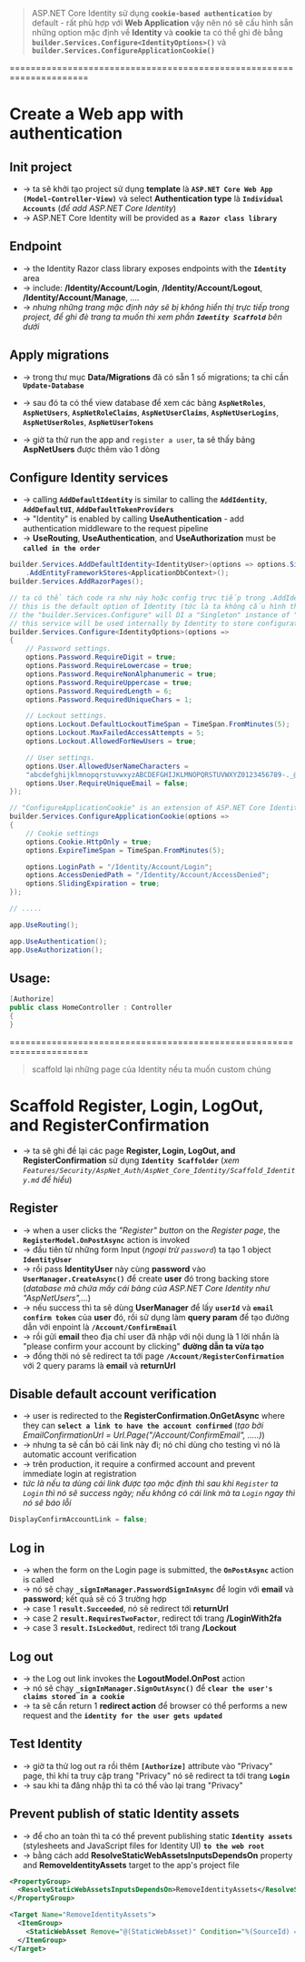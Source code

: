 > ASP.NET Core Identity sử dụng **`cookie-based authentication`** by default - rất phù hợp với **Web Application**
> vậy nên nó sẽ cấu hình sẵn những option mặc định về **Identity** và **cookie** ta có thể ghi đè bằng **`builder.Services.Configure<IdentityOptions>()`** và **`builder.Services.ConfigureApplicationCookie()`**

=====================================================================
# Create a Web app with authentication

## Init project
* -> ta sẽ khởi tạo project sử dụng **template** là **`ASP.NET Core Web App (Model-Controller-View)`** và select **Authentication type** là **`Individual Accounts`** (_để add ASP.NET Core Identity_) 
* -> ASP.NET Core Identity will be provided as **`a Razor class library`**

## Endpoint
* -> the Identity Razor class library exposes endpoints with the **`Identity`** area
* -> include: **/Identity/Account/Login**, **/Identity/Account/Logout**, **/Identity/Account/Manage**, ....
* -> _nhưng những trang mặc định này sẽ bị không hiển thị trực tiếp trong project, để ghi đè trang ta muốn thì xem phần **`Identity Scaffold`** bên dưới_ 

## Apply migrations
* -> trong thư mục **Data/Migrations** đã có sẵn 1 số migrations; ta chỉ cần **`Update-Database`**
* -> sau đó ta có thể view database để xem các bảng **`AspNetRoles`**, **`AspNetUsers`**, **`AspNetRoleClaims`**, **`AspNetUserClaims`**, **`AspNetUserLogins`**, **`AspNetUserRoles`**, **`AspNetUserTokens`**

* -> giờ ta thử run the app and `register a user`, ta sẽ thấy bảng **AspNetUsers** được thêm vào 1 dòng

## Configure Identity services
* -> calling **`AddDefaultIdentity`** is similar to calling the **`AddIdentity`**, **`AddDefaultUI`**, **`AddDefaultTokenProviders`**
* -> "Identity" is enabled by calling **UseAuthentication** - add authentication middleware to the request pipeline
* -> **UseRouting**, **UseAuthentication**, and **UseAuthorization** must be **`called in the order`**

```cs
builder.Services.AddDefaultIdentity<IdentityUser>(options => options.SignIn.RequireConfirmedAccount = true)
    .AddEntityFrameworkStores<ApplicationDbContext>();
builder.Services.AddRazorPages();

// ta có thể tách code ra như này hoặc config trực tiếp trong .AddIdentity()
// this is the default option of Identity (tức là ta không cấu hình thì mặc định Identity đã cấu hình vậy rồi)
// the "builder.Services.Configure" will DI a "Singleton" instance of "IdentityOptions" and allow to config it in here
// this service will be used internally by Identity to store configuration options for identity system
builder.Services.Configure<IdentityOptions>(options =>
{
    // Password settings.
    options.Password.RequireDigit = true;
    options.Password.RequireLowercase = true;
    options.Password.RequireNonAlphanumeric = true;
    options.Password.RequireUppercase = true;
    options.Password.RequiredLength = 6;
    options.Password.RequiredUniqueChars = 1;

    // Lockout settings.
    options.Lockout.DefaultLockoutTimeSpan = TimeSpan.FromMinutes(5);
    options.Lockout.MaxFailedAccessAttempts = 5;
    options.Lockout.AllowedForNewUsers = true;

    // User settings.
    options.User.AllowedUserNameCharacters =
    "abcdefghijklmnopqrstuvwxyzABCDEFGHIJKLMNOPQRSTUVWXYZ0123456789-._@+";
    options.User.RequireUniqueEmail = false;
});

// "ConfigureApplicationCookie" is an extension of ASP.NET Core Identity to config cookie option
builder.Services.ConfigureApplicationCookie(options =>
{
    // Cookie settings
    options.Cookie.HttpOnly = true;
    options.ExpireTimeSpan = TimeSpan.FromMinutes(5);

    options.LoginPath = "/Identity/Account/Login";
    options.AccessDeniedPath = "/Identity/Account/AccessDenied";
    options.SlidingExpiration = true;
});

// .....

app.UseRouting();

app.UseAuthentication();
app.UseAuthorization();
```

## Usage:
```cs
[Authorize]
public class HomeController : Controller
{
}
```

=====================================================================
> scaffold lại những page của Identity nếu ta muốn custom chúng

# Scaffold Register, Login, LogOut, and RegisterConfirmation
* -> ta sẽ ghi đề lại các page **Register, Login, LogOut, and RegisterConfirmation** sử dụng **`Identity Scaffolder`** (_xem `Features/Security/AspNet_Auth/AspNet_Core_Identity/Scaffold_Identity.md` để hiểu_)

## Register
* -> when a user clicks the _"Register" button_ on the _Register page_, the **`RegisterModel.OnPostAsync`** action is invoked
* -> đầu tiên từ những form Input (_ngoại trừ `password`_) ta tạo 1 object **`IdentityUser`**
* -> rồi pass **IdentityUser** này cùng **password** vào **`UserManager.CreateAsync()`** để create **user** đó trong backing store (_database mà chứa mấy cái bảng của ASP.NET Core Identity như "AspNetUsers",..._)
* -> nếu success thì ta sẽ dùng **UserManager** để lấy **`userId`** và **`email confirm token`** của **user** đó, rồi sử dụng làm **query param** để tạo đường dẫn với enpoint là **`/Account/ConfirmEmail`**
* -> rồi gửi **email** theo địa chỉ user đã nhập với nội dung là 1 lời nhắn là "please confirm your account by clicking" **đường dẫn ta vừa tạo**
* -> đồng thời nó sẽ redirect ta tới page **`/Account/RegisterConfirmation`** với 2 query params là **email** và **returnUrl**

## Disable default account verification
* -> user is redirected to the **RegisterConfirmation.OnGetAsync** where they can **`select a link to have the account confirmed`** (_tạo bởi EmailConfirmationUrl = Url.Page("/Account/ConfirmEmail", .....)_)
* -> nhưng ta sẽ cần bỏ cái link này đi; nó chỉ dùng cho testing vì nó là automatic account verification 
* -> trên production, it require a confirmed account and prevent immediate login at registration
* _tức là nếu ta dùng cái link được tạo mặc định thì sau khi `Register` ta `Login` thì nó sẽ success ngày; nếu không có cái link mà ta `Login` ngay thì nó sẽ báo lỗi_

```cs
DisplayConfirmAccountLink = false;
```

## Log in
* -> when the form on the Login page is submitted, the **`OnPostAsync`** action is called
* -> nó sẽ chạy **`_signInManager.PasswordSignInAsync`** để login với **email** và **password**; kết quả sẽ có 3 trường hợp
* -> case 1 **`result.Succeeded`**, nó sẽ redirect tới **returnUrl**
* -> case 2 **`result.RequiresTwoFactor`**, redirect tới trang **/LoginWith2fa**
* -> case 3 **`result.IsLockedOut`**, redirect tới trang **/Lockout**

## Log out
* -> the Log out link invokes the **LogoutModel.OnPost** action
* -> nó sẽ chạy **`_signInManager.SignOutAsync()`** để **`clear the user's claims stored in a cookie`**
* -> ta sẽ cần return 1 **redirect action** để browser có thể performs a new request and the **`identity for the user gets updated`**

## Test Identity
* -> giờ ta thử log out ra rồi thêm **`[Authorize]`** attribute vào "Privacy" page, thì khi ta truy cập trang "Privacy" nó sẽ redirect ta tới trang **`Login`**
* -> sau khi ta đăng nhập thì ta có thể vào lại trang "Privacy"

## Prevent publish of static Identity assets
* -> để cho an toàn thì ta có thể prevent publishing static **`Identity assets`** (stylesheets and JavaScript files for Identity UI) **`to the web root`** 
* -> bằng cách add **ResolveStaticWebAssetsInputsDependsOn** property and **RemoveIdentityAssets** target to the app's project file

```xml
<PropertyGroup>
  <ResolveStaticWebAssetsInputsDependsOn>RemoveIdentityAssets</ResolveStaticWebAssetsInputsDependsOn>
</PropertyGroup>

<Target Name="RemoveIdentityAssets">
  <ItemGroup>
    <StaticWebAsset Remove="@(StaticWebAsset)" Condition="%(SourceId) == 'Microsoft.AspNetCore.Identity.UI'" />
  </ItemGroup>
</Target>
```